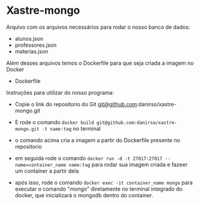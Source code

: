# Xastre-mongo
Arquivo com os arquivos necessários para rodar o nosso banco de dados:

- alunos.json
- professores.json
- materias.json

Além desses arquivos temos o Dockerfile para que seja criada a imagem no Docker

- Dockerfile

Instruções para utilizar do nosso programa:

- Copie o link do repositorio do Git git@github.com:danirso/xastre-mongo.git
- E rode o comando ```docker build git@github.com:danirso/xastre-mongo.git -t name:tag``` no terminal
- o comando acima cria a imagem a partir do Dockerfile presente no repositorio
- em seguida rode o comando ```docker run -d -t 27017:27017 --name=container_name name:tag``` para rodar sua imagem criada e fazeer um container a partir dela

- após isso, rode o comando ```docker exec -it container_name mongo``` para executar o comando "mongo" diretamente no terminal integrado do docker, que inicializará o mongodb dentro do container.



